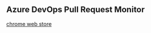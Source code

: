 ## Azure DevOps Pull Request Monitor

[chrome web store](https://chrome.google.com/webstore/detail/azure-devops-pull-request/ajifepdldinilnkojajmhkakkfbalihf)